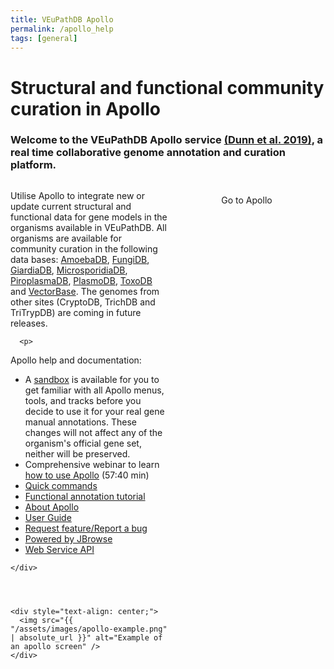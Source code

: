 ```yaml
---
title: VEuPathDB Apollo
permalink: /apollo_help
tags: [general]
---
```

<style>

div.apollo-layout {
  display: flex;
  justify-content: space-between;
}
div.apollo-layout>div {
  width: 60%;
}
div.apollo-layout img {
  width: 40em; 
  margin-top: .5em; 
  margin-left: 1em;  
  border: 1px solid grey;
}
div.centered-button {
  margin-top: 1.5em;
  text-align: center;
}
div.centered-button a {
  text-decoration: none;
}

</style>

<h1>Structural and functional community curation in Apollo</h1>

<div class="static-content">
  <h3>Welcome to the VEuPathDB Apollo service <a target="_blank" href="https://pubmed.ncbi.nlm.nih.gov/30726205">(Dunn et al. 2019)</a>, a real time collaborative genome annotation and curation platform.</h3>

  <div class="apollo-layout">
    <div>
      <p>
        Utilise Apollo to integrate new or update current structural and functional data for gene models in the organisms available in VEuPathDB. All organisms are available for community curation in the following data bases:  
<a href="https://amoebadb.org/amoeba/app/search/organism/GenomeDataTypes/result">AmoebaDB</a>,    
<a href="https://fungidb.org/fungidb/app/search/organism/GenomeDataTypes/result">FungiDB</a>,
       <a href="https://giardiadb.org/giardiadb/app/search/organism/GenomeDataTypes/result">GiardiaDB</a>,
<a href="https://microsporidiadb.org/micro/app/search/organism/GenomeDataTypes/result">MicrosporidiaDB</a>,
<a href="https://piroplasmadb.org/piro/app/search/organism/GenomeDataTypes/result">PiroplasmaDB</a>,  
<a href="https://plasmodb.org/plasmo/app/search/organism/GenomeDataTypes/result">PlasmoDB</a>,   
<a href="https://toxodb.org/toxo/app/search/organism/GenomeDataTypes/result">ToxoDB</a> and
       <a href="https://vectorbase.org/vectorbase/app/search/organism/GenomeDataTypes/result">VectorBase</a>.  
       The genomes from other sites (CryptoDB, TrichDB and TriTrypDB) are coming in future releases.</p>
      
      <p>
Apollo help and documentation:
<ul> 
 <li>A <a href="https://apollo-sandbox.veupathdb.org/annotator/index">sandbox</a> is available for you to get familiar with all Apollo menus, tools, and tracks before you decide to use it for your real gene manual annotations. These changes will not affect any of the organism's official gene set, neither will be preserved.</li>
  <li>Comprehensive webinar to learn <a href="https://youtu.be/RMXZDBMh8Fo">how to use Apollo</a> (57:40 min)</li>
  <li><a href="/a/app/static-content/apolloQuickCommands.html">Quick commands</a></li> 
  <li><a href="{{'/documents/Apollo_functional_annotation_07_04_2021.pdf' | absolute_url}}">Functional annotation tutorial </a> </li>
  <li><a href="https://apollo.veupathdb.org/1613634913933131701353630290/about">About Apollo</a></li> 
  <li><a href="https://genomearchitect.readthedocs.io/en/latest/UsersGuide.html">User Guide</a></li> 
  <li><a href="https://github.com/gmod/apollo/issues/new">Request feature/Report a bug</a></li> 
  <li><a href="https://jbrowse.org/jb2/">Powered by JBrowse</a></li> 
  <li><a href="https://apollo.veupathdb.org/56133187121381847651851098590/jbrowse/web_services/api">Web Service API</a></li> 

</ul>
  </p>
      
    </div>
  

  
  
    <div style="text-align: center;">
      <img src="{{ "/assets/images/apollo-example.png" | absolute_url }}" alt="Example of an apollo screen" />      
    </div>
  </div>

  <div class="centered-button">
      <a class="eupathdb-BigButton" title="Open Apollo in a new tab/window"  href="https://apollo.veupathdb.org/">Go to Apollo</a>
  </div>

</div>

